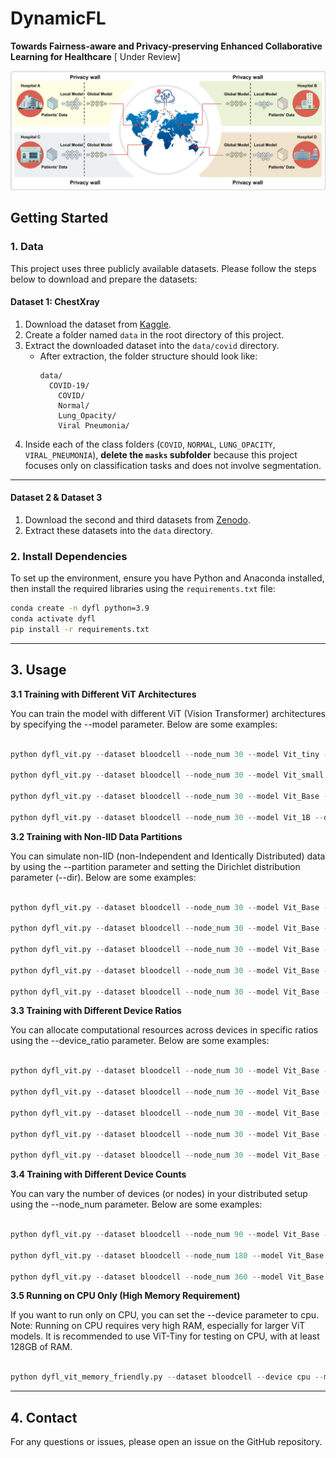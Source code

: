 # DynamicFL
**Towards Fairness-aware and Privacy-preserving Enhanced Collaborative Learning for Healthcare** [ Under Review]

![image](overview.jpg)

## **Getting Started**

### **1. Data**
This project uses three publicly available datasets. Please follow the steps below to download and prepare the datasets:

#### **Dataset 1: ChestXray**  
1. Download the dataset from [Kaggle](https://www.kaggle.com/datasets/tawsifurrahman/covid19-radiography-database/data).  
2. Create a folder named `data` in the root directory of this project.  
3. Extract the downloaded dataset into the `data/covid` directory.  
   - After extraction, the folder structure should look like:  
     ```
     data/
       COVID-19/
         COVID/
         Normal/
         Lung_Opacity/
         Viral Pneumonia/
     ```  
4. Inside each of the class folders (`COVID`, `NORMAL`, `LUNG_OPACITY`, `VIRAL_PNEUMONIA`), **delete the `masks` subfolder** because this project focuses only on classification tasks and does not involve segmentation.  

---

#### **Dataset 2 & Dataset 3**  
1. Download the second and third datasets from [Zenodo](https://zenodo.org/records/10519652).  
2. Extract these datasets into the `data` directory.


### **2. Install Dependencies**
To set up the environment, ensure you have Python and Anaconda installed, then install the required libraries using the `requirements.txt` file:

```bash
conda create -n dyfl python=3.9
conda activate dyfl
pip install -r requirements.txt

```
---

## **3. Usage**

**3.1 Training with Different ViT Architectures**

You can train the model with different ViT (Vision Transformer) architectures by specifying the --model parameter. Below are some examples:

```python

python dyfl_vit.py --dataset bloodcell --node_num 30 --model Vit_tiny --device cuda:0

python dyfl_vit.py --dataset bloodcell --node_num 30 --model Vit_small --device cuda:0

python dyfl_vit.py --dataset bloodcell --node_num 30 --model Vit_Base --device cuda:0

python dyfl_vit.py --dataset bloodcell --node_num 30 --model Vit_1B --device cuda:0

```

**3.2 Training with Non-IID Data Partitions**

You can simulate non-IID (non-Independent and Identically Distributed) data by using the --partition parameter and setting the Dirichlet distribution parameter (--dir). Below are some examples:


```python

python dyfl_vit.py --dataset bloodcell --node_num 30 --model Vit_Base --device cuda:0 --partition dir --dir 0.1

python dyfl_vit.py --dataset bloodcell --node_num 30 --model Vit_Base --device cuda:0 --partition dir --dir 0.3

python dyfl_vit.py --dataset bloodcell --node_num 30 --model Vit_Base --device cuda:0 --partition dir --dir 0.5

python dyfl_vit.py --dataset bloodcell --node_num 30 --model Vit_Base --device cuda:0 --partition dir --dir 0.7

python dyfl_vit.py --dataset bloodcell --node_num 30 --model Vit_Base --device cuda:0 --partition dir --dir 0.9
```

**3.3 Training with Different Device Ratios**

You can allocate computational resources across devices in specific ratios using the --device_ratio parameter. Below are some examples:

```python

python dyfl_vit.py --dataset bloodcell --node_num 30 --model Vit_Base --device cuda:0 --device_ratio 7:2:1

python dyfl_vit.py --dataset bloodcell --node_num 30 --model Vit_Base --device cuda:0 --device_ratio 5:2:3

python dyfl_vit.py --dataset bloodcell --node_num 30 --model Vit_Base --device cuda:0 --device_ratio 4:1:5

python dyfl_vit.py --dataset bloodcell --node_num 30 --model Vit_Base --device cuda:0 --device_ratio 4:3:3

python dyfl_vit.py --dataset bloodcell --node_num 30 --model Vit_Base --device cuda:0 --device_ratio 3:6:1

```

**3.4 Training with Different Device Counts**

You can vary the number of devices (or nodes) in your distributed setup using the --node_num parameter. Below are some examples:

```python

python dyfl_vit.py --dataset bloodcell --node_num 90 --model Vit_Base --device cuda:0

python dyfl_vit.py --dataset bloodcell --node_num 180 --model Vit_Base --device cuda:0

python dyfl_vit.py --dataset bloodcell --node_num 360 --model Vit_Base --device cuda:0

```

**3.5 Running on CPU Only (High Memory Requirement)**

If you want to run only on CPU, you can set the --device parameter to cpu. Note: Running on CPU requires very high RAM, especially for larger ViT models. It is recommended to use ViT-Tiny for testing on CPU, with at least 128GB of RAM.

```python

python dyfl_vit_memory_friendly.py --dataset bloodcell --device cpu --model vit_tiny

```
---

## **4. Contact**

For any questions or issues, please open an issue on the GitHub repository.




